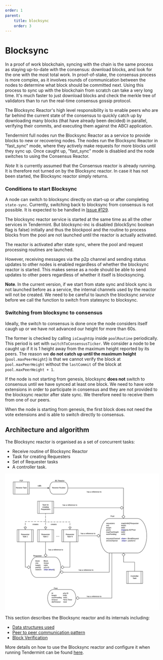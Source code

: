 ```yaml
---
order: 1
parent:
    title: blocksync
    order: 3
---
```


# Blocksync

In a proof of work blockchain, syncing with the chain is the same process as staying up-to-date with the consensus: download blocks, and look for the one with the most total work. In proof-of-stake, the consensus process is more complex, as it involves rounds of communication between the nodes to determine what block should be committed next. Using this process to sync up with the blockchain from scratch can take a very long time. It's much faster to just download blocks and check the merkle tree of validators than to run the real-time consensus gossip protocol.

The Blocksync Reactor's high level responsibility is to enable peers who are
far behind the current state of the consensus to quickly catch up by downloading
many blocks (that have already been decided) in parallel, verifying their commits, and executing them against the
ABCI application.

Tendermint full nodes run the Blocksync Reactor as a service to provide blocks
to new or recovering nodes. The nodes run the Blocksync Reactor in "fast_sync" mode,
where they actively make requests for more blocks until they sync up.
Once caught up, "fast_sync" mode is disabled and the node switches to
using the Consensus Reactor. 

*Note* It is currently assumed that the Consensus reactor is already running. It is therefore not turned on by the Blocksync reactor. In case it has not been started, the Blocksync reactor simply returns.

### Conditions to start Blocksync

A node can switch to blocksync directly on start-up or after completing `state-sync`. Currently, switching back to blocksync from consensus is not possible. It is expected to be handled in [Issue #129](https://github.com/tendermint/tendermint/issues/129).

The blocksync reactor service is started at the same time as all the other services in Tendermint. But blocksync-inc is disabled (blockSync boolean flag is false) initially and thus the blockpool and the routine to process blocks from the pool are not launched until the reactor is actually activated. 

The reactor is activated after state sync, where the pool and request processing routines are launched. 

However, receiving messages via the p2p channel and sending status updates to other nodes is enabled regardless of whether the blocksync reactor is started. This makes sense as a node should be able to send updates to other peers regardless of whether it itself is blocksyncing.  

**Note**. In the current version, if we start from state sync and block sync is not launched before as a service, the internal channels used by the reactor will not be created. We need to be careful to launch the blocksync *service* before we call the function to switch from statesync to blocksync.  

### Switching from blocksync to consensus
Ideally, the switch to consensus is done once the node considers itself caugh up or we have not advanced our height for more than 60s. 

The former is checked by calling `isCaughtUp` inside `poolRoutine` periodically. This period is set with `switchToConsensusTicker`. We consider a node to be caught up if it is 1 height away from the maximum height reported by its peers. The reason we **do not catch up until the maximum height** (`pool.maxPeerHeight`) is that we cannot verify the block at `pool.maxPeerHeight` without the `lastCommit` of the block at `pool.maxPeerHeight + 1`. 

If the node is not starting from genesis, blocksync **does not** switch to consensus until we have synced at least one block. We need to have vote extensions in order to participate in consensus and they are not provided to the blocksync reactor after state sync. We therefore need to receive them from one of our peers. 

When the node is starting from genesis, the first block does not need the vote extensions and is able to switch directly to consensus.

## Architecture and algorithm

The Blocksync reactor is organised as a set of concurrent tasks:

- Receive routine of Blocksync Reactor
- Task for creating Requesters
- Set of Requester tasks 
- A controller task.


![Blocksync Reactor Architecture Diagram](img/bc-reactor.png)

This section describes the Blocksync reactor and its internals including:
- [Data structures used](./data_structures.md)
- [Peer to peer communication pattern](./communication.md)
- [Block Verification](./verification.md)

More details on how to use the Blocksync reactor and configure it when running Tendermint can be found [here](./../../docs/tendermint-core/block-sync/README.md).



